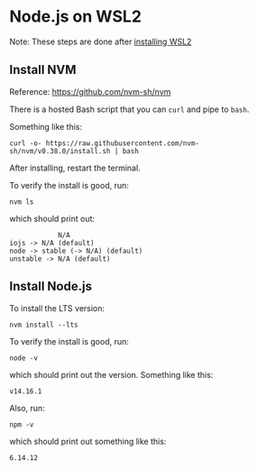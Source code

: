 # Node.js on WSL2

Note: These steps are done after [installing WSL2](wsl2.md)

## Install NVM

Reference: https://github.com/nvm-sh/nvm

There is a hosted Bash script that you can `curl` and pipe to `bash`.

Something like this:
```
curl -o- https://raw.githubusercontent.com/nvm-sh/nvm/v0.38.0/install.sh | bash
```

After installing, restart the terminal.

To verify the install is good, run:
```
nvm ls
```

which should print out:
```
            N/A
iojs -> N/A (default)
node -> stable (-> N/A) (default)
unstable -> N/A (default)
```

## Install Node.js

To install the LTS version:
```
nvm install --lts
```

To verify the install is good, run:
```
node -v
```
which should print out the version. Something like this:
```
v14.16.1
```

Also, run:
```
npm -v
```
which should print out something like this:
```
6.14.12
```
